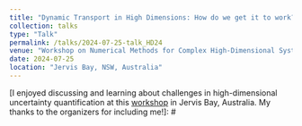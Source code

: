 ```yaml
---
title: "Dynamic Transport in High Dimensions: How do we get it to work?"
collection: talks
type: "Talk"
permalink: /talks/2024-07-25-talk_HD24
venue: "Workshop on Numerical Methods for Complex High-Dimensional Systems"
date: 2024-07-25
location: "Jervis Bay, NSW, Australia"
---
```


[I enjoyed discussing and learning about challenges in high-dimensional uncertainty quantification at this [workshop](https://www.unige.ch/math/highdim24/) in Jervis Bay, Australia. My thanks to the organizers for including me!]: #
